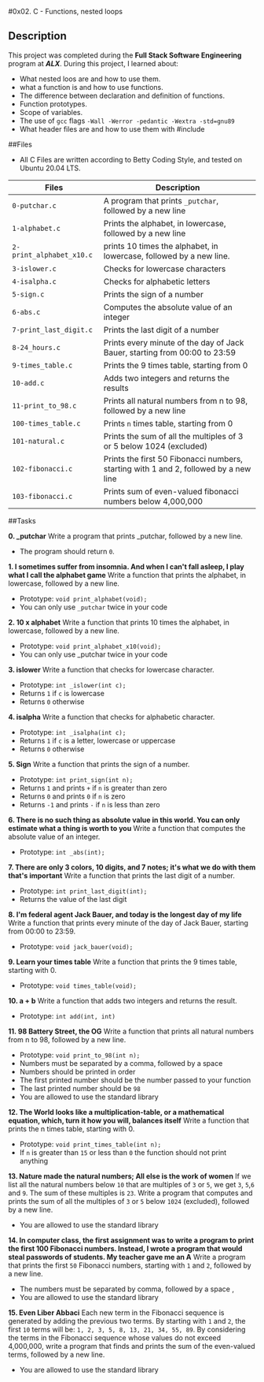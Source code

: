 #0x02. C - Functions, nested loops

## Description
This project was completed during the **Full Stack Software Engineering** program at ***ALX***. During this project, I learned about:
* What nested loos are and how to use them.
* what a function is and how to use functions.
* The difference between declaration and definition of functions.
* Function prototypes.
* Scope of variables.
* The use of `gcc` flags `-Wall -Werror -pedantic -Wextra -std=gnu89`
* What header files are and how to use them with #include

##Files
* All C Files are written according to Betty Coding Style, and tested on Ubuntu 20.04 LTS.

| Files | Description |
| ------ |----------|
| `0-putchar.c` | A program that prints `_putchar`, followed by a new line |
| `1-alphabet.c` | Prints the alphabet, in lowercase, followed by a new line |
| `2-print_alphabet_x10.c` | prints 10 times the alphabet, in lowercase, followed by a new line. |
| `3-islower.c` | Checks for lowercase characters |
| `4-isalpha.c` | Checks for alphabetic letters |
| `5-sign.c` | Prints the sign of a number |
| `6-abs.c` | Computes the absolute value of an integer |
| `7-print_last_digit.c` | Prints the last digit of a number |
| `8-24_hours.c` | Prints every minute of the day of Jack Bauer, starting from 00:00 to 23:59 |
| `9-times_table.c` | Prints the 9 times table, starting from 0 |
| `10-add.c` | Adds two integers and returns the results |
| `11-print_to_98.c` | Prints all natural numbers from n to 98, followed by a new line |
| `100-times_table.c` | Prints `n` times table, starting from 0 |
| `101-natural.c` | Prints the sum of all the multiples of 3 or 5 below 1024 (excluded) |
| `102-fibonacci.c` | Prints the first 50 Fibonacci numbers, starting with 1 and 2, followed by a new line |
| `103-fibonacci.c` | Prints sum of even-valued fibonacci numbers below 4,000,000 |

##Tasks

**0. _putchar**
Write a program that prints _putchar, followed by a new line.
* The program should return `0`.

**1. I sometimes suffer from insomnia. And when I can't fall asleep, I play what I call the alphabet game**
Write a function that prints the alphabet, in lowercase, followed by a new line.
* Prototype: `void print_alphabet(void);`
* You can only use `_putchar` twice in your code

**2. 10 x alphabet**
Write a function that prints 10 times the alphabet, in lowercase, followed by a new line.
* Prototype: `void print_alphabet_x10(void);`
* You can only use _putchar twice in your code

**3. islower**
Write a function that checks for lowercase character.
* Prototype: `int _islower(int c);`
* Returns `1` if `c` is lowercase
* Returns `0` otherwise

**4. isalpha**
Write a function that checks for alphabetic character.
* Prototype: `int _isalpha(int c);`
* Returns `1` if `c` is a letter, lowercase or uppercase
* Returns `0` otherwise

**5. Sign**
Write a function that prints the sign of a number.
* Prototype: `int print_sign(int n);`
* Returns `1` and prints `+` if `n` is greater than zero
* Returns `0` and prints `0` if `n` is zero
* Returns `-1` and prints `-` if `n` is less than zero

**6. There is no such thing as absolute value in this world. You can only estimate what a thing is worth to you**
Write a function that computes the absolute value of an integer.
* Prototype: `int _abs(int);`

**7. There are only 3 colors, 10 digits, and 7 notes; it's what we do with them that's important**
Write a function that prints the last digit of a number.
* Prototype: `int print_last_digit(int);`
* Returns the value of the last digit

**8. I'm federal agent Jack Bauer, and today is the longest day of my life**
Write a function that prints every minute of the day of Jack Bauer, starting from 00:00 to 23:59.
* Prototype: `void jack_bauer(void);`

**9. Learn your times table**
Write a function that prints the 9 times table, starting with 0.
* Prototype: `void times_table(void);`

**10. a + b**
Write a function that adds two integers and returns the result.
* Prototype: `int add(int, int)`

**11. 98 Battery Street, the OG**
Write a function that prints all natural numbers from n to 98, followed by a new line.
* Prototype: `void print_to_98(int n);`
* Numbers must be separated by a comma, followed by a space
* Numbers should be printed in order
* The first printed number should be the number passed to your function
* The last printed number should be `98`
* You are allowed to use the standard library

**12. The World looks like a multiplication-table, or a mathematical equation, which, turn it how you will, balances itself**
Write a function that prints the n times table, starting with 0.
* Prototype: `void print_times_table(int n);`
* If `n` is greater than `15` or less than `0` the function should not print anything

**13. Nature made the natural numbers; All else is the work of women**
If we list all the natural numbers below `10` that are multiples of `3` or `5`, we get `3`, `5`,`6` and `9`. The sum of these multiples is `23`. Write a program that computes and prints the sum of all the multiples of `3` or `5` below `1024` (excluded), followed by a new line.
* You are allowed to use the standard library

**14. In computer class, the first assignment was to write a program to print the first 100 Fibonacci numbers. Instead, I wrote a program that would steal passwords of students. My teacher gave me an A**
Write a program that prints the first `50` Fibonacci numbers, starting with `1` and `2`, followed by a new line.
* The numbers must be separated by comma, followed by a space , 
* You are allowed to use the standard library

**15. Even Liber Abbaci**
Each new term in the Fibonacci sequence is generated by adding the previous two terms. By starting with `1` and `2`, the first `10` terms will be: `1, 2, 3, 5, 8, 13, 21, 34, 55, 89`. By considering the terms in the Fibonacci sequence whose values do not exceed 4,000,000, write a program that finds and prints the sum of the even-valued terms, followed by a new line.
* You are allowed to use the standard library
